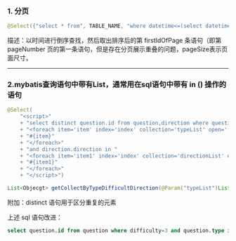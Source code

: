 ### 1. 分页

```java
@Select({"select * from", TABLE_NAME, "where datetime<=(select datetime from", TABLE_NAME,"order by datetime desc limit #{firstIdOfPage},1) limit #{pageSize}"})
```

描述：以时间进行倒序查找，然后取出排序后的第 firstIdOfPage 条语句（即第pageNumber 页的第一条语句，但是存在分页展示重叠的问题，pageSize表示页面尺寸。

------



### 2.mybatis查询语句中带有List，通常用在sql语句中带有 in () 操作的语句

```java
@Select(       
	"<script>"        
	+ "select distinct question.id from question,direction where question.id = direction.question and question.difficulty = #{difficulty} and question.type in "        
	+ "<foreach item='item' index='index' collection='typeList' open='(' separator=',' close=')'>"        
	+ "#{item}"        
	+ "</foreach>"        
	+ "and direction.direction in "        
	+ "<foreach item='item1' index='index' collection='directionList' open='(' separator=',' close=')'>"        
	+ "#{item1}"        
	+ "</foreach>"        
	+ "</script>")
```

```java
List<Objecgt> getCollectByTypeDifficultDirection(@Param("typeList")List<String> typeList, 											  	 @Param("difficulty")int difficulty,                                                		     			                 @Param("directionList") List<String> directionList);
```

附加：distinct 语句用于区分重复的元素

上述 sql 语句改进：

```sql
select question.id from question where difficulty=3 and question.type in ("填空题") and id in (select distinct direction.question from direction where direction.direction in ("java","c"));
```

